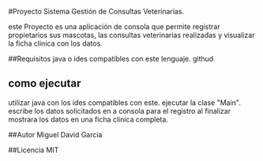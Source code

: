 #Proyecto
Sistema Gestión de Consultas Veterinarias.

este Proyecto es una aplicación de consola que permite registrar propietarios sus mascotas, las consultas veterinarias realizadas y visualizar la ficha clinica con los datos.

##Requisitos
java o ides compatibles con este lenguaje.
githud

## como ejecutar 
utilizar java con los ides compatibles con este.
ejecutar la clase "Main".
escribe los datos solicitados en a consola para el registro
al finalizar mostrara los datos en una ficha clinica completa.

##Autor
Miguel David Garcia 

##Licencia
MIT

